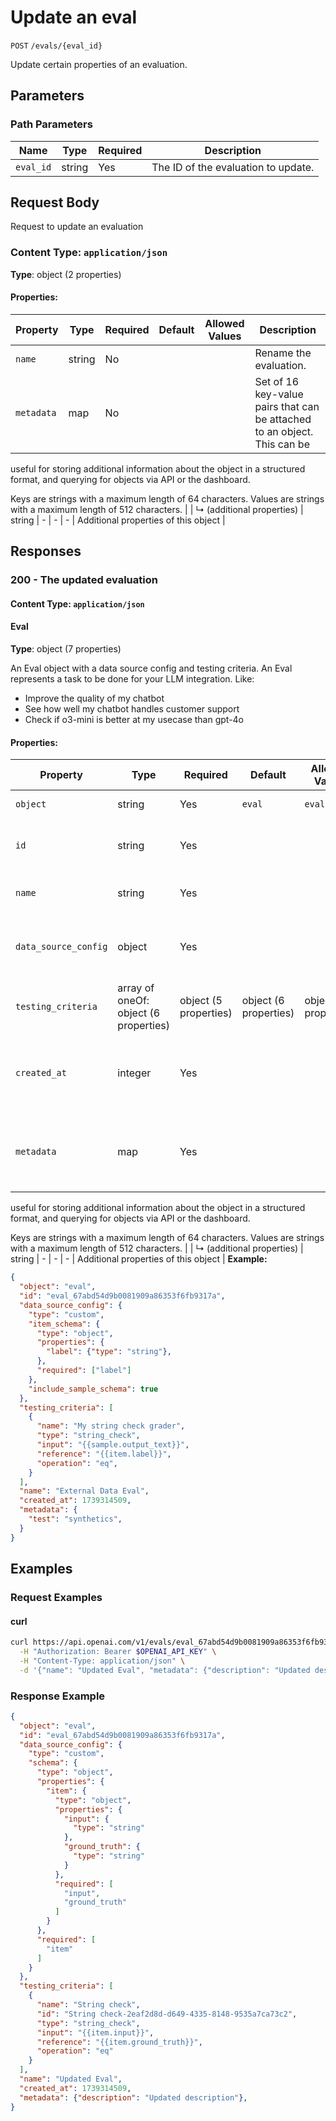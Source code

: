 # Update an eval

`POST` `/evals/{eval_id}`

Update certain properties of an evaluation.


## Parameters

### Path Parameters

| Name | Type | Required | Description |
| ---- | ---- | -------- | ----------- |
| `eval_id` | string | Yes | The ID of the evaluation to update. |

## Request Body

Request to update an evaluation

### Content Type: `application/json`

**Type**: object (2 properties)

#### Properties:

| Property | Type | Required | Default | Allowed Values | Description |
| -------- | ---- | -------- | ------- | -------------- | ----------- |
| `name` | string | No |  |  | Rename the evaluation. |
| `metadata` | map | No |  |  | Set of 16 key-value pairs that can be attached to an object. This can be
useful for storing additional information about the object in a structured
format, and querying for objects via API or the dashboard. 

Keys are strings with a maximum length of 64 characters. Values are strings
with a maximum length of 512 characters.
 |
|   ↳ (additional properties) | string | - | - | - | Additional properties of this object |
## Responses

### 200 - The updated evaluation

#### Content Type: `application/json`

#### Eval

**Type**: object (7 properties)

An Eval object with a data source config and testing criteria.
An Eval represents a task to be done for your LLM integration.
Like:
 - Improve the quality of my chatbot
 - See how well my chatbot handles customer support
 - Check if o3-mini is better at my usecase than gpt-4o


#### Properties:

| Property | Type | Required | Default | Allowed Values | Description |
| -------- | ---- | -------- | ------- | -------------- | ----------- |
| `object` | string | Yes | `eval` | `eval` | The object type. |
| `id` | string | Yes |  |  | Unique identifier for the evaluation. |
| `name` | string | Yes |  |  | The name of the evaluation. |
| `data_source_config` | object | Yes |  |  | Configuration of data sources used in runs of the evaluation. |
| `testing_criteria` | array of oneOf: object (6 properties) | object (5 properties) | object (6 properties) | object (5 properties) | object (7 properties) | Yes | `eval` |  | A list of testing criteria. |
| `created_at` | integer | Yes |  |  | The Unix timestamp (in seconds) for when the eval was created. |
| `metadata` | map | Yes |  |  | Set of 16 key-value pairs that can be attached to an object. This can be
useful for storing additional information about the object in a structured
format, and querying for objects via API or the dashboard. 

Keys are strings with a maximum length of 64 characters. Values are strings
with a maximum length of 512 characters.
 |
|   ↳ (additional properties) | string | - | - | - | Additional properties of this object |
**Example:**

```json
{
  "object": "eval",
  "id": "eval_67abd54d9b0081909a86353f6fb9317a",
  "data_source_config": {
    "type": "custom",
    "item_schema": {
      "type": "object",
      "properties": {
        "label": {"type": "string"},
      },
      "required": ["label"]
    },
    "include_sample_schema": true
  },
  "testing_criteria": [
    {
      "name": "My string check grader",
      "type": "string_check",
      "input": "{{sample.output_text}}",
      "reference": "{{item.label}}",
      "operation": "eq",
    }
  ],
  "name": "External Data Eval",
  "created_at": 1739314509,
  "metadata": {
    "test": "synthetics",
  }
}

```

## Examples

### Request Examples

#### curl
```bash
curl https://api.openai.com/v1/evals/eval_67abd54d9b0081909a86353f6fb9317a \
  -H "Authorization: Bearer $OPENAI_API_KEY" \
  -H "Content-Type: application/json" \
  -d '{"name": "Updated Eval", "metadata": {"description": "Updated description"}}'

```

### Response Example

```json
{
  "object": "eval",
  "id": "eval_67abd54d9b0081909a86353f6fb9317a",
  "data_source_config": {
    "type": "custom",
    "schema": {
      "type": "object",
      "properties": {
        "item": {
          "type": "object",
          "properties": {
            "input": {
              "type": "string"
            },
            "ground_truth": {
              "type": "string"
            }
          },
          "required": [
            "input",
            "ground_truth"
          ]
        }
      },
      "required": [
        "item"
      ]
    }
  },
  "testing_criteria": [
    {
      "name": "String check",
      "id": "String check-2eaf2d8d-d649-4335-8148-9535a7ca73c2",
      "type": "string_check",
      "input": "{{item.input}}",
      "reference": "{{item.ground_truth}}",
      "operation": "eq"
    }
  ],
  "name": "Updated Eval",
  "created_at": 1739314509,
  "metadata": {"description": "Updated description"},
}

```

